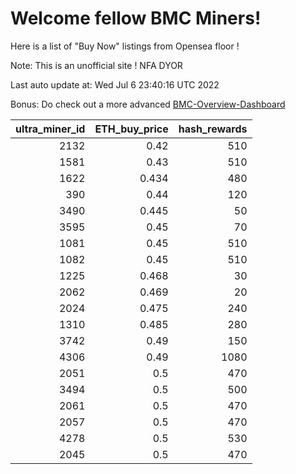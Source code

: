 # Welcome fellow BMC Miners!
Here is a list of "Buy Now" listings from Opensea floor !

Note: This is an unofficial site ! NFA DYOR

Last auto update at: Wed Jul  6 23:40:16 UTC 2022

Bonus: Do check out a more advanced [BMC-Overview-Dashboard](https://dune.com/defifunk/BMC-Overview-Dashboard)


|   ultra_miner_id |   ETH_buy_price |   hash_rewards |
|-----------------:|----------------:|---------------:|
|             2132 |           0.42  |            510 |
|             1581 |           0.43  |            510 |
|             1622 |           0.434 |            480 |
|              390 |           0.44  |            120 |
|             3490 |           0.445 |             50 |
|             3595 |           0.45  |             70 |
|             1081 |           0.45  |            510 |
|             1082 |           0.45  |            510 |
|             1225 |           0.468 |             30 |
|             2062 |           0.469 |             20 |
|             2024 |           0.475 |            240 |
|             1310 |           0.485 |            280 |
|             3742 |           0.49  |            150 |
|             4306 |           0.49  |           1080 |
|             2051 |           0.5   |            470 |
|             3494 |           0.5   |            500 |
|             2061 |           0.5   |            470 |
|             2057 |           0.5   |            470 |
|             4278 |           0.5   |            530 |
|             2045 |           0.5   |            470 |